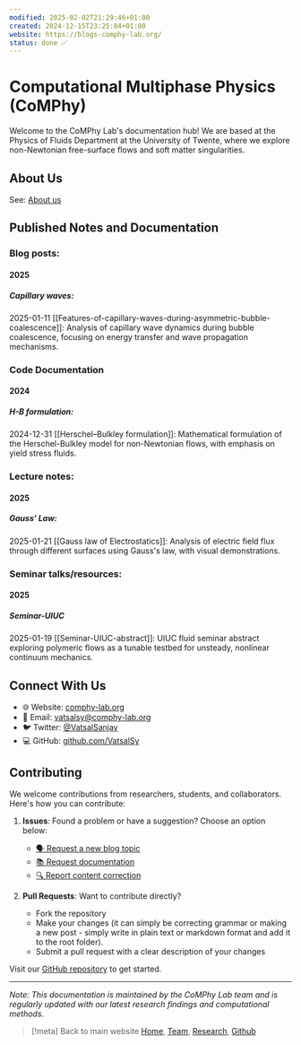 ```yaml
---
modified: 2025-02-02T21:29:46+01:00
created: 2024-12-15T23:25:04+01:00
website: https://blogs-comphy-lab.org/
status: done ✅
---
```

# Computational Multiphase Physics (CoMPhy)
Welcome to the CoMPhy Lab's documentation hub! We are based at the Physics of Fluids Department at the University of Twente, where we explore non-Newtonian free-surface flows and soft matter singularities.

## About Us

See: [About us](https://comphy-lab.org/about)

## Published Notes and Documentation

### Blog posts:
#### 2025
##### Capillary waves:  
2025-01-11 [[Features-of-capillary-waves-during-asymmetric-bubble-coalescence]]: Analysis of capillary wave dynamics during bubble coalescence, focusing on energy transfer and wave propagation mechanisms.

### Code Documentation
#### 2024
##### H-B formulation:
2024-12-31 [[Herschel–Bulkley formulation]]: Mathematical formulation of the Herschel-Bulkley model for non-Newtonian flows, with emphasis on yield stress fluids.

### Lecture notes:
#### 2025
##### Gauss' Law:
2025-01-21 [[Gauss law of Electrostatics]]: Analysis of electric field flux through different surfaces using Gauss's law, with visual demonstrations.

### Seminar talks/resources:
#### 2025
##### Seminar-UIUC
2025-01-19 [[Seminar-UIUC-abstract]]: UIUC fluid seminar abstract exploring polymeric flows as a tunable testbed for unsteady, nonlinear continuum mechanics.

## Connect With Us

- 🌐 Website: [comphy-lab.org](http://www.comphy-lab.org)
- 📧 Email:   [vatsalsy@comphy-lab.org](mailto:vatsalsy@comphy-lab.org)
- 🐦 Twitter: [@VatsalSanjay](https://twitter.com/VatsalSanjay)
- 💻 GitHub: [github.com/VatsalSy](https://github.com/VatsalSy)

## Contributing

We welcome contributions from researchers, students, and collaborators. Here's how you can contribute:

1. **Issues**: Found a problem or have a suggestion? Choose an option below:
   - [🗣️ Request a new blog topic](https://github.com/comphy-lab/CoMPhy-Lab-Blogs/issues/new?template=blog_topic_request.md&labels=blog-request,enhancement)
   - [📚 Request documentation](https://github.com/comphy-lab/CoMPhy-Lab-Blogs/issues/new?template=documentation_request.md&labels=documentation)
   - [🔍 Report content correction](https://github.com/comphy-lab/CoMPhy-Lab-Blogs/issues/new?template=content_correction.md&labels=correction)

2. **Pull Requests**: Want to contribute directly? 
   - Fork the repository
   - Make your changes (it can simply be correcting grammar or making a new post - simply write in plain text or markdown format and add it to the root folder).
   - Submit a pull request with a clear description of your changes

Visit our [GitHub repository](https://github.com/comphy-lab/CoMPhy-Lab-Blogs) to get started.

---
*Note: This documentation is maintained by the CoMPhy Lab team and is regularly updated with our latest research findings and computational methods.*

> [!meta] Back to main website
> [Home](https://comphy-lab.org/), [Team](https://comphy-lab.org/team), [Research](https://comphy-lab.org/research), [Github](https://github.com/comphy-lab)